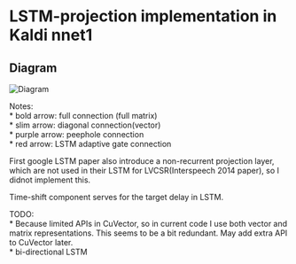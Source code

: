 LSTM-projection implementation in Kaldi nnet1
===
Diagram
---
![Diagram](https://raw.githubusercontent.com/dophist/kaldi-lstm/master/misc/LSTM_DIAG_EQUATION.jpg)

Notes:  
	* bold arrow: full connection (full matrix)  
	* slim arrow: diagonal connection(vector)  
	* purple arrow: peephole connection  
	* red arrow: LSTM adaptive gate connection  


First google LSTM paper also introduce a non-recurrent projection layer, which are not used in their LSTM for LVCSR(Interspeech 2014 paper), so I didnot implement this.


Time-shift component serves for the target delay in LSTM.

TODO:  
	* Because limited APIs in CuVector, so in current code I use both vector and matrix representations. This seems to be a bit redundant. May add extra API to CuVector later.  
	* bi-directional LSTM  

